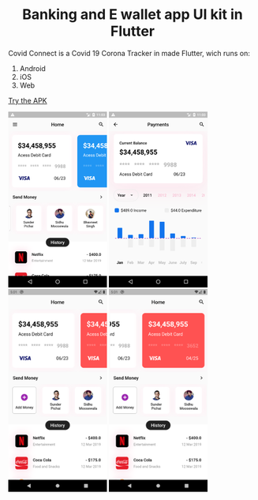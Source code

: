 <h1 align="center">Banking and E wallet app UI kit in Flutter</h1>

 Covid Connect is a Covid 19 Corona Tracker in made Flutter, wich runs on:
 1. Android
 2. iOS
 3. Web

<a href="flutter_wallet_ui_kit.apk">Try the APK</a>

  <img src="screenshots/Screenshot_1.png" width="200"/>
  <img src="screenshots/Screenshot_2.png" width="200"/>
  <img src="screenshots/Screenshot_3.png" width="200"/>
  <img src="screenshots/Screenshot_4.png" width="200"/>